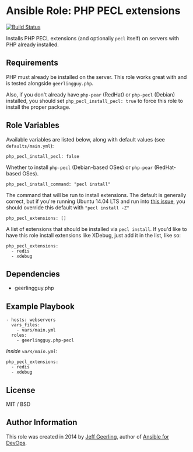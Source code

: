 # Ansible Role: PHP PECL extensions

[![Build Status](https://travis-ci.com/geerlingguy/ansible-role-php-pecl.svg?branch=master)](https://travis-ci.com/geerlingguy/ansible-role-php-pecl)

Installs PHP PECL extensions (and optionally `pecl` itself) on servers with PHP already installed.

## Requirements

PHP must already be installed on the server. This role works great with and is tested alongside `geerlingguy.php`.

Also, if you don't already have `php-pear` (RedHat) or `php-pecl` (Debian) installed, you should set `php_pecl_install_pecl: true` to force this role to install the proper package.

## Role Variables

Available variables are listed below, along with default values (see `defaults/main.yml`):

    php_pecl_install_pecl: false

Whether to install `php-pecl` (Debian-based OSes) or `php-pear` (RedHat-based OSes).

    php_pecl_install_command: "pecl install"

The command that will be run to install extensions. The default is generally correct, but if you're running Ubuntu 14.04 LTS and run into [this issue](https://github.com/geerlingguy/ansible-role-php-pecl/pull/7), you should override this default with `"pecl install -Z"`

    php_pecl_extensions: []

A list of extensions that should be installed via `pecl install`. If you'd like to have this role install extensions like XDebug, just add it in the list, like so:

    php_pecl_extensions:
      - redis
      - xdebug

## Dependencies

  - geerlingguy.php

## Example Playbook

    - hosts: webservers
      vars_files:
        - vars/main.yml
      roles:
        - geerlingguy.php-pecl

*Inside `vars/main.yml`*:

    php_pecl_extensions:
      - redis
      - xdebug

## License

MIT / BSD

## Author Information

This role was created in 2014 by [Jeff Geerling](https://www.jeffgeerling.com/), author of [Ansible for DevOps](https://www.ansiblefordevops.com/).
